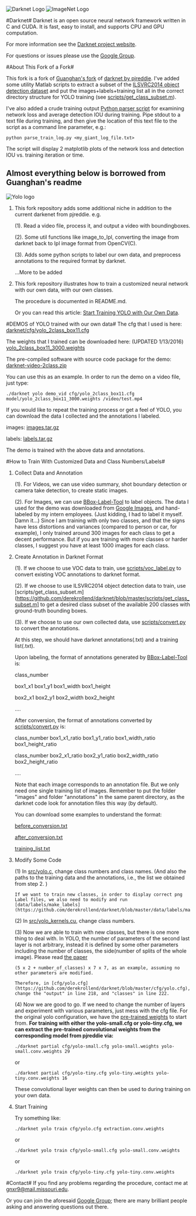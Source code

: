 ![Darknet Logo](http://pjreddie.com/media/files/darknet-black-small.png) 
![ImageNet Logo](http://image-net.org/index_files/logo.jpg)

#Darknet#
Darknet is an open source neural network framework written in C and CUDA. It is fast, easy to install, and supports CPU and GPU computation.

For more information see the [Darknet project website](http://pjreddie.com/darknet).

For questions or issues please use the [Google Group](https://groups.google.com/forum/#!forum/darknet).

#About This Fork of a Fork#

This fork is a fork of [Guanghan's fork](https://github.com/Guanghan/darknet) of [darknet by pjreddie](https://github.com/pjreddie/darknet). I've added some utility Matlab scripts to extract a subset of the [ILSVRC2014 object detection dataset](http://www.image-net.org/challenges/LSVRC/2014/) and put the images+labels+training list all in the correct directory structure for YOLO training (see [scripts/get_class_subset.m](https://github.com/derekrollend/darknet/blob/master/scripts/get_class_subset.m)).  

I've also added a crude training output [Python parser script](https://github.com/derekrollend/darknet/blob/master/scripts/parse_train_log.py) for examining network loss and average detection IOU during training.  Pipe stdout to a text file during training, and then give the location of this text file to the script as a command line parameter, e.g.:

`python parse_train_log.py <my_giant_log_file.txt>`

The script will display 2 matplotlib plots of the network loss and detection IOU vs. training iteration or time.

Almost everything below is borrowed from Guanghan's readme
---

![Yolo logo](http://guanghan.info/blog/en/wp-content/uploads/2015/12/images-40.jpg)

1. This fork repository adds some additional niche in addition to the current darkenet from pjreddie. e.g.

   (1). Read a video file, process it, and output a video with boundingboxes.
   
   (2). Some util functions like image_to_Ipl, converting the image from darknet back to Ipl image format from OpenCV(C).
   
   (3). Adds some python scripts to label our own data, and preprocess annotations to the required format by darknet.  
   
   ...More to be added

2. This fork repository illustrates how to train a customized neural network with our own data, with our own classes.

   The procedure is documented in README.md.
   
   Or you can read this article: [Start Training YOLO with Our Own Data](http://guanghan.info/blog/en/my-works/train-yolo/).

#DEMOS of YOLO trained with our own data#
The cfg that I used is here: [darknet/cfg/yolo_2class_box11.cfg](https://github.com/Guanghan/darknet/blob/master/cfg/yolo_2class_box11.cfg)

The weights that I trained can be downloaded here: (UPDATED 1/13/2016)
[yolo_2class_box11_3000.weights](http://guanghan.info/download/yolo_2class_box11_3000.weights)

The pre-compiled software with source code package for the demo:
[darknet-video-2class.zip](http://guanghan.info/download/darknet-video-2class.zip)

You can use this as an example. In order to run the demo on a video file, just type: 

`./darknet yolo demo_vid cfg/yolo_2class_box11.cfg model/yolo_2class_box11_3000.weights /video/test.mp4`

If you would like to repeat the training process or get a feel of YOLO, you can download the data I collected and the annotations I labeled. 

images: [images.tar.gz](http://guanghan.info/download/images.tar.gz)

labels: [labels.tar.gz](http://guanghan.info/download/labels.tar.gz)

The demo is trained with the above data and annotations.

#How to Train With Customized Data and Class Numbers/Labels#

1. Collect Data and Annotation
   
   (1). For Videos, we can use video summary, shot boundary detection or camera take detection, to create static images.
   
   (2). For Images, we can use [BBox-Label-Tool](https://github.com/puzzledqs/BBox-Label-Tool) to label objects. The data I used for the demo was downloaded from [Google Images](https://images.google.com/), and hand-labeled by my intern employees. (Just kidding, I had to label it myself. Damn it...) Since I am training with only two classes, and that the signs have less distortions and variances (compared to person or car, for example), I only trained around 300 images for each class to get a decent performance. But if you are training with more classes or harder classes, I suggest you have at least 1000 images for each class.

2. Create Annotation in Darknet Format 
   
   (1). If we choose to use VOC data to train, use [scripts/voc_label.py](https://github.com/Guanghan/darknet/blob/master/scripts/voc_label.py) to convert existing VOC annotations to darknet format.

   (2). If we choose to use ILSVRC2014 object detection data to train, use [scripts/get_class_subset.m](https://github.com/derekrollend/darknet/blob/master/scripts/get_class_subset.m] to get a desired class subset of the available 200 classes with ground-truth bounding boxes.
   
   (3). If we choose to use our own collected data, use [scripts/convert.py](https://github.com/Guanghan/darknet/blob/master/scripts/convert.py) to convert the annotations.

   At this step, we should have darknet annotations(.txt) and a training list(.txt).
   
   Upon labeling, the format of annotations generated by [BBox-Label-Tool](https://github.com/puzzledqs/BBox-Label-Tool) is:
   
   class_number
   
   box1_x1 box1_y1 box1_width box1_height
   
   box2_x1 box2_y1 box2_width box2_height
   
   ....
   
   After conversion, the format of annotations converted by [scripts/convert.py](https://github.com/Guanghan/darknet/blob/master/scripts/convert.py) is:
   
   class_number box1_x1_ratio box1_y1_ratio box1_width_ratio box1_height_ratio
   
   class_number box2_x1_ratio box2_y1_ratio box2_width_ratio box2_height_ratio
   
   ....
   
   Note that each image corresponds to an annotation file. But we only need one single training list of images. Remember to put the folder "images" and folder "annotations" in the same parent directory, as the darknet code look for annotation files this way (by default). 
   
   You can download some examples to understand the format:
   
   [before_conversion.txt](http://guanghan.info/download/before_conversion.txt)
   
   [after_conversion.txt](http://guanghan.info/download/after_conversion.txt)
   
   [training_list.txt](http://guanghan.info/download/training_list.txt)
   
   
3. Modify Some Code

   (1) In [src/yolo.c](https://github.com/derekrollend/darknet/blob/master/src/yolo.c), change class numbers and class names. (And also the paths to the training data and the annotations, i.e., the list we obtained from step 2. )
   
       If we want to train new classes, in order to display correct png Label files, we also need to modify and run [data/labels/make_labels] (https://github.com/derekrollend/darknet/blob/master/data/labels/make_labels.py)
   
   (2) In [src/yolo_kernels.cu](https://github.com/derekrollend/darknet/blob/master/src/yolo_kernels.cu), change class numbers.
   
   (3) Now we are able to train with new classes, but there is one more thing to deal with. In YOLO, the number of parameters of the second last layer is not arbitrary, instead it is defined by some other parameters including the number of classes, the side(number of splits of the whole image). Please read [the paper](http://arxiv.org/abs/1506.02640)  
       
       (5 x 2 + number_of_classes) x 7 x 7, as an example, assuming no other parameters are modified.  
       
       Therefore, in [cfg/yolo.cfg](https://github.com/derekrollend/darknet/blob/master/cfg/yolo.cfg), change the "output" in line 218, and "classes" in line 222.
       
   (4) Now we are good to go. If we need to change the number of layers and experiment with various parameters, just mess with the cfg file. For the original yolo configuration, we have the [pre-trained weights](http://pjreddie.com/media/files/extraction.conv.weights) to start from. **For training with either the yolo-small.cfg or yolo-tiny.cfg, we can extract the pre-trained convolutional weights from the corresponding model from pjreddie via:**

   `./darknet partial cfg/yolo-small.cfg yolo-small.weights yolo-small.conv.weights 29`

   or 

   `./darknet partial cfg/yolo-tiny.cfg yolo-tiny.weights yolo-tiny.conv.weights 16`

   These convolutional layer weights can then be used to during training on your own data.
   
4. Start Training

   Try something like:

   `./darknet yolo train cfg/yolo.cfg extraction.conv.weights`

   or

   `./darknet yolo train cfg/yolo-small.cfg yolo-small.conv.weights`

   or

   `./darknet yolo train cfg/yolo-tiny.cfg yolo-tiny.conv.weights`
   
#Contact#
If you find any problems regarding the procedure, contact me at [gnxr9@mail.missouri.edu](gnxr9@mail.missouri.edu).

Or you can join the aforesaid [Google Group](https://groups.google.com/forum/#!forum/darknet); there are many brilliant people asking and answering questions out there.
